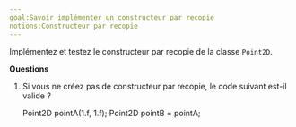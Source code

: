 ```yaml
---
goal:Savoir implémenter un constructeur par recopie
notions:Constructeur par recopie
---
```

Implémentez et testez le constructeur par recopie de la classe `Point2D`.

**Questions**
  1. Si vous ne créez pas de constructeur par recopie, le code suivant est-il valide ?

        Point2D pointA(1.f, 1.f);
        Point2D pointB = pointA;